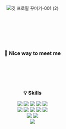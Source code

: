 <!-- ### Hi there 👋 -->

<!--
**hyerikimm/hyerikimm** is a ✨ _special_ ✨ repository because its `README.md` (this file) appears on your GitHub profile.

Here are some ideas to get you started:

- 🔭 I’m currently working on ...
- 🌱 I’m currently learning ...
- 👯 I’m looking to collaborate on ...
- 🤔 I’m looking for help with ...
- 💬 Ask me about ...
- 📫 How to reach me: ...
- 😄 Pronouns: ...
- ⚡ Fun fact: ...
-->
<div align="center">



![깃 프로필 꾸미기-001 (2)](https://user-images.githubusercontent.com/116543264/223927869-97bf4c65-8cca-4852-bf22-33e3c184de3a.png)
  <br> <br> <br> <br> <br> <br> <br>
  ### 🤞 Nice way to meet me
  <br> <br> <br> <br> 
  ### 💡 Skills
  <div>
      <img src="https://img.shields.io/badge/HTML5-E34F26?style=for-the-badge&logo=HTML5&logoColor=white">
      <img src="https://img.shields.io/badge/CSS3-1572B6?style=for-the-badge&logo=CSS3&logoColor=white">
      <img src="https://img.shields.io/badge/JavaScript-F7DF1E?style=for-the-badge&logo=JavaScript&logoColor=black">
      <img src="https://img.shields.io/badge/jQuery-0769AD?style=for-the-badge&logo=jQuery&logoColor=white">
      <img src="https://img.shields.io/badge/Bootstrap-7952B3?style=for-the-badge&logo=Bootstrap&logoColor=white">
    <br>
      <img src="https://img.shields.io/badge/Spring-6DB33F?style=for-the-badge&logo=Spring&logoColor=black">
      <img src="https://img.shields.io/badge/java-007396?style=for-the-badge&logo=java&logoColor=black">
      <img src="https://img.shields.io/badge/Apache Maven-C71A36?style=for-the-badge&logo=Apache Maven&logoColor=black">
      <img src="https://img.shields.io/badge/Apache Tomcat-F8DC75?style=for-the-badge&logo=Apache Tomcat&logoColor=black">
      <img src="https://img.shields.io/badge/Oracle-F80000?style=for-the-badge&logo=Oracle&logoColor=black">
  </div>
  <div>
      <img src="https://img.shields.io/badge/Eclipse IDE-2C2255?style=for-the-badge&logo=Eclipse IDE&logoColor=white">
      <img src="https://img.shields.io/badge/Visual Studio Code-007ACC?style=for-the-badge&logo=Visual Studio Code&logoColor=white">
  </div>
<img src="https://img.shields.io/badge/GitHub-181717?style=for-the-badge&logo=GitHub&logoColor=white">

  
<!-- 나중에 주석 제거 -->
<!-- [![Top Langs](https://github-readme-stats.vercel.app/api/top-langs/?username=hyerikimm&hide_progress=true)](https://github.com/hyerikimm/github-readme-stats) -->


</div>
